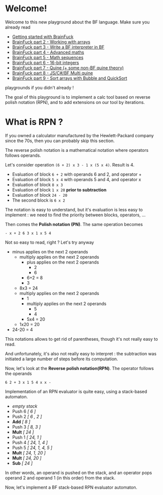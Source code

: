# Welcome!

Welcome to this new playground about the BF language. Make sure you already read 
* [Getting started with BrainFuck](https://tech.io/playgrounds/50426/getting-started-with-brainfuck/welcome)
* [BrainFuck part 2 - Working with arrays](https://tech.io/playgrounds/50443/brainfuck-part-2---working-with-arrays/welcome)
* [BrainFuck part 3 - Write a BF interpreter in BF](https://www.codingame.com/playgrounds/50446/brainfuck-part-3---write-a-bf-interpreter-in-bf/welcome)
* [BrainFuck part 4 - Advanced maths](https://www.codingame.com/playgrounds/50446/brainfuck-part-3---write-a-bf-interpreter-in-bf/welcome)
* [BrainFuck part 5 - Math sequences](https://www.codingame.com/playgrounds/50478/brainfuck-part-5---math-sequences/welcome)
* [BrainFuck part 6 - 16-bit integers](https://www.codingame.com/playgrounds/50482/brainfuck-part-6---16-bit-integers/be-smart)
* [BrainFuck part 7 - Quine (+ some non-BF quine theory)](https://www.codingame.com/playgrounds/50485/brainfuck-part-7---quine-some-non-bf-quine-theory/welcome)
* [BrainFuck part 8 - JS/C#/BF Multi quine](https://www.codingame.com/playgrounds/50499/brainfuck-part-8---jscbf-multi-quine/welcome)
* [BrainFuck part 9 - Sort arrays with Bubble and QuickSort](https://www.codingame.com/playgrounds/50516/brainfuck-part-9---sort-arrays-with-bubble-and-quicksort/quicksort)

playgrounds if you didn't already !

The goal of this playground is to implement a calc tool based on reverse polish notation (RPN), and to add extensions on our tool by iterations.

# What is RPN ?

If you owned a calculator manufactured by the Hewlett-Packard company since the 70s, then you can probably skip this section. 

The reverse polish notation is a mathematical notation where operators follows operands.

Let's consider operation `(6 + 2) x 3 - 1 x (5 x 4)`. Result is 4.
* Evaluation of block `6 + 2` with operands 6 and 2, and operator +
* Evaluation of block `5 x 4` with operands 5 and 4, and operator x 
* Evaluation of block `8 x 3`
* Evaluation of block `1 x 20` **prior to subtraction**
* Evaluation of block `24 - 20`
* The second block is `6 x 2`

The notation is easy to understand, but it's evaluation is less easy to implement : we need to find the priority between blocks, operators, ...

Then comes the **Polish notation (PN)**. The same operation becomes

```
- x + 2 6 3 x 1 x 5 4
```

Not so easy to read, right ? Let's try anyway
* minus applies on the next 2 operands
  * multiply applies on the next 2 operands
    * plus applies on the next 2 operands
      * 2
      * 6
    * 6+2 = 8
    * 3
  * 8x3 = 24
  * multiply applies on the next 2 operands
    * 1
    * multiply applies on the next 2 operands
      * 5
      * 4
    * 5x4 = 20
  * 1x20 = 20
* 24-20 = 4

This notations allows to get rid of parentheses, though it's not really easy to read.

And unfortunately, it's also not really easy to interpret : the subtraction was initiated a large number of steps before its computation.

Now, let's look at the **Reverse polish notation(RPN)**. The operator follows the operands

```
6 2 + 3 x 1 5 4 x x -
```

Implementation of an RPN evaluator is quite easy, using a stack-based automaton.

* _empty stack_
* Push 6 _[ 6 ]_
* Push 2 _[ 6 , 2 ]_
* **Add** _[ 8 ]_
* Push 3 _[ 8, 3 ]_
* **Mult** _[ 24 ]_
* Push 1 _[ 24, 1 ]_
* Push 4 _[ 24, 1, 4 ]_
* Push 5 _[ 24, 1, 4, 5 ]_
* **Mult** _[ 24, 1, 20 ]_
* **Mult** _[ 24, 20 ]_
* **Sub** _[ 24 ]_

In other words, an operand is pushed on the stack, and an operator pops operand 2 and operand 1 (in this order) from the stack.

Now, let's implement a BF stack-based RPN evaluator automaton.
